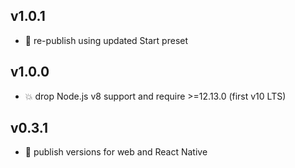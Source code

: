 ## v1.0.1

* 🐞 re-publish using updated Start preset

## v1.0.0

* 💥 drop Node.js v8 support and require >=12.13.0 (first v10 LTS)

## v0.3.1

* 🐞 publish versions for web and React Native
